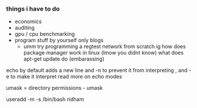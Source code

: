 ### things i have to do 
- economics 
- auditing 
- gpu / cpu benchmarking 
- program stuff by yourself only blogs 
    - umm try programming a regtest network from scratch ig 
how does package manager work in linux (lmow you didnt know)
what does apt-get update do (embarassing)

echo by default adds a new line 
and -n to prevent it from interpreting , 
and -e to make it interpret 
read more on echo modes 

umask = directory permissions - umask 


useradd -m -s /bin/bash ridham